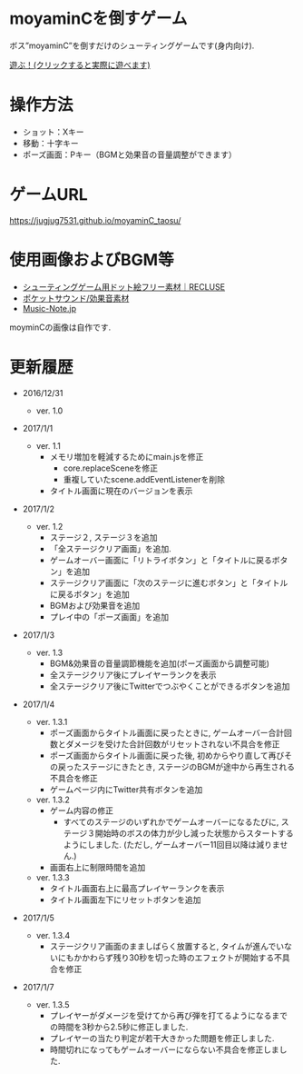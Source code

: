 # moyaminCを倒すゲーム
ボス”moyaminC”を倒すだけのシューティングゲームです(身内向け).

[遊ぶ！(クリックすると実際に遊べます)](https://jugjug7531.github.io/moyaminC_taosu/)

# 操作方法
- ショット：Xキー
- 移動：十字キー
- ポーズ画面：Pキー（BGMと効果音の音量調整ができます）

# ゲームURL
https://jugjug7531.github.io/moyaminC_taosu/

# 使用画像およびBGM等
- [シューティングゲーム用ドット絵フリー素材｜RECLUSE](http://mfstg.web.fc2.com/material/index.html)
- [ポケットサウンド/効果音素材](http://pocket-se.info/)
- [Music-Note.jp](http://www.music-note.jp)

moyminCの画像は自作です.

# 更新履歴
- 2016/12/31
  - ver. 1.0

- 2017/1/1
  - ver. 1.1
    - メモリ増加を軽減するためにmain.jsを修正
      - core.replaceSceneを修正
      - 重複していたscene.addEventListenerを削除
    - タイトル画面に現在のバージョンを表示
- 2017/1/2
  - ver. 1.2
    - ステージ２, ステージ３を追加
    - 「全ステージクリア画面」を追加.
    - ゲームオーバー画面に「リトライボタン」と「タイトルに戻るボタン」を追加
    - ステージクリア画面に「次のステージに進むボタン」と「タイトルに戻るボタン」を追加
    - BGMおよび効果音を追加
    - プレイ中の「ポーズ画面」を追加
- 2017/1/3
  - ver. 1.3
    - BGM&効果音の音量調節機能を追加(ポーズ画面から調整可能)
    - 全ステージクリア後にプレイヤーランクを表示
    - 全ステージクリア後にTwitterでつぶやくことができるボタンを追加
- 2017/1/4
  - ver. 1.3.1
    - ポーズ画面からタイトル画面に戻ったときに, ゲームオーバー合計回数とダメージを受けた合計回数がリセットされない不具合を修正
    - ポーズ画面からタイトル画面に戻った後, 初めからやり直して再びその戻ったステージにきたとき, ステージのBGMが途中から再生される不具合を修正
    - ゲームページ内にTwitter共有ボタンを追加
  - ver. 1.3.2
    - ゲーム内容の修正
      - すべてのステージのいずれかでゲームオーバーになるたびに, ステージ３開始時のボスの体力が少し減った状態からスタートするようにしました. (ただし, ゲームオーバー11回目以降は減りません.)
    - 画面右上に制限時間を追加
  - ver. 1.3.3
    - タイトル画面右上に最高プレイヤーランクを表示
    - タイトル画面左下にリセットボタンを追加
- 2017/1/5
  - ver. 1.3.4
    - ステージクリア画面のまましばらく放置すると, タイムが進んでいないにもかかわらず残り30秒を切った時のエフェクトが開始する不具合を修正
- 2017/1/7
  - ver. 1.3.5
    - プレイヤーがダメージを受けてから再び弾を打てるようになるまでの時間を3秒から2.5秒に修正しました.
    - プレイヤーの当たり判定が若干大きかった問題を修正しました.
    - 時間切れになってもゲームオーバーにならない不具合を修正しました.
